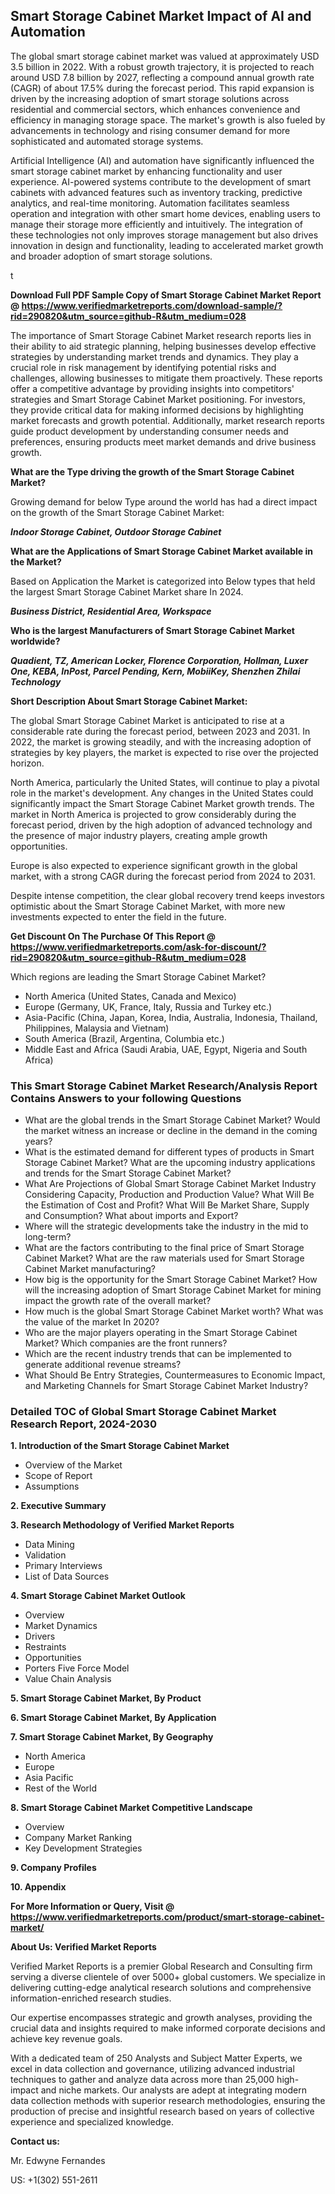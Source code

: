 <h2>Smart Storage Cabinet Market Impact of AI and Automation</h2><p>The global smart storage cabinet market was valued at approximately USD 3.5 billion in 2022. With a robust growth trajectory, it is projected to reach around USD 7.8 billion by 2027, reflecting a compound annual growth rate (CAGR) of about 17.5% during the forecast period. This rapid expansion is driven by the increasing adoption of smart storage solutions across residential and commercial sectors, which enhances convenience and efficiency in managing storage space. The market's growth is also fueled by advancements in technology and rising consumer demand for more sophisticated and automated storage systems.</p><p>Artificial Intelligence (AI) and automation have significantly influenced the smart storage cabinet market by enhancing functionality and user experience. AI-powered systems contribute to the development of smart cabinets with advanced features such as inventory tracking, predictive analytics, and real-time monitoring. Automation facilitates seamless operation and integration with other smart home devices, enabling users to manage their storage more efficiently and intuitively. The integration of these technologies not only improves storage management but also drives innovation in design and functionality, leading to accelerated market growth and broader adoption of smart storage solutions.</p>t</p><p id="" class=""><strong>Download Full PDF Sample Copy of Smart Storage Cabinet Market Report @ <a href="https://www.verifiedmarketreports.com/download-sample/?rid=290820&utm_source=github-R&utm_medium=028" target="_blank">https://www.verifiedmarketreports.com/download-sample/?rid=290820&utm_source=github-R&utm_medium=028</a></strong></p><p>The importance of&nbsp;Smart Storage Cabinet Market research reports lies in their ability to aid strategic planning, helping businesses develop effective strategies by understanding market trends and dynamics. They play a crucial role in risk management by identifying potential risks and challenges, allowing businesses to mitigate them proactively. These reports offer a competitive advantage by providing insights into competitors' strategies and Smart Storage Cabinet Market positioning. For investors, they provide critical data for making informed decisions by highlighting market forecasts and growth potential. Additionally, market research reports guide product development by understanding consumer needs and preferences, ensuring products meet market demands and drive business growth.</p><p><strong>What are the&nbsp;Type driving the growth of the Smart Storage Cabinet Market?</strong></p><p id="" class="">Growing demand for below Type around the world has had a direct impact on the growth of the Smart Storage Cabinet Market:</p><em><strong>Indoor Storage Cabinet, Outdoor Storage Cabinet</strong></em></p><strong>What are the&nbsp;Applications&nbsp;of Smart Storage Cabinet Market available in the Market?</strong></p><p id="" class="">Based on Application the Market is categorized into Below types that held the largest Smart Storage Cabinet Market share In 2024.</p><em><strong>Business District, Residential Area, Workspace</strong></em></p><strong>Who is the largest Manufacturers of Smart Storage Cabinet Market worldwide?</strong></p><p><em><strong>Quadient, TZ, American Locker, Florence Corporation, Hollman, Luxer One, KEBA, InPost, Parcel Pending, Kern, MobiiKey, Shenzhen Zhilai Technology</strong></em></p><p id="" class=""><strong>Short Description About Smart Storage Cabinet Market:</strong></p><p>The global Smart Storage Cabinet Market is anticipated to rise at a considerable rate during the forecast period, between 2023 and 2031. In 2022, the market is growing steadily, and with the increasing adoption of strategies by key players, the market is expected to rise over the projected horizon.</p><p>North America, particularly the United States, will continue to play a pivotal role in the market's development. Any changes in the United States could significantly impact the Smart Storage Cabinet Market growth trends. The market in North America is projected to grow considerably during the forecast period, driven by the high adoption of advanced technology and the presence of major industry players, creating ample growth opportunities.</p><p>Europe is also expected to experience significant growth in the global market, with a strong CAGR during the forecast period from 2024 to 2031.</p><p>Despite intense competition, the clear global recovery trend keeps investors optimistic about the Smart Storage Cabinet Market, with more new investments expected to enter the field in the future.</p><p id="" class=""><strong>Get Discount On The Purchase Of This Report @ <a href="https://www.verifiedmarketreports.com/ask-for-discount/?rid=290820&utm_source=github-R&utm_medium=028" target="_blank">https://www.verifiedmarketreports.com/ask-for-discount/?rid=290820&utm_source=github-R&utm_medium=028</a></strong></p>Which regions are leading the Smart Storage Cabinet Market?</p><ul><li>North America (United States, Canada and Mexico)</li><li>Europe (Germany, UK, France, Italy, Russia and Turkey etc.)</li><li>Asia-Pacific (China, Japan, Korea, India, Australia, Indonesia, Thailand, Philippines, Malaysia and Vietnam)</li><li>South America (Brazil, Argentina, Columbia etc.)</li><li>Middle East and Africa (Saudi Arabia, UAE, Egypt, Nigeria and South Africa)</li></ul><h3 id="" class="">This Smart Storage Cabinet Market Research/Analysis Report Contains Answers to your following Questions</h3><ul><li>What are the global trends in the Smart Storage Cabinet Market? Would the market witness an increase or decline in the demand in the coming years?</li><li>What is the estimated demand for different types of products in Smart Storage Cabinet Market? What are the upcoming industry applications and trends for the Smart Storage Cabinet Market?</li><li>What Are Projections of Global Smart Storage Cabinet Market Industry Considering Capacity, Production and Production Value? What Will Be the Estimation of Cost and Profit? What Will Be Market Share, Supply and Consumption? What about imports and Export?</li><li>Where will the strategic developments take the industry in the mid to long-term?</li><li>What are the factors contributing to the final price of Smart Storage Cabinet Market? What are the raw materials used for Smart Storage Cabinet Market manufacturing?</li><li>How big is the opportunity for the Smart Storage Cabinet Market? How will the increasing adoption of Smart Storage Cabinet Market for mining impact the growth rate of the overall market?</li><li>How much is the global Smart Storage Cabinet Market worth? What was the value of the market In 2020?</li><li>Who are the major players operating in the Smart Storage Cabinet Market? Which companies are the front runners?</li><li>Which are the recent industry trends that can be implemented to generate additional revenue streams?</li><li>What Should Be Entry Strategies, Countermeasures to Economic Impact, and Marketing Channels for Smart Storage Cabinet Market Industry?</li></ul><h3 id="" class="">Detailed TOC of Global Smart Storage Cabinet Market Research Report, 2024-2030</h3><p id="" class=""><strong>1. Introduction of the Smart Storage Cabinet Market</strong></p><ul><li>Overview of the Market</li><li>Scope of Report</li><li>Assumptions</li></ul><p id="" class=""><strong>2. Executive Summary</strong></p><p id="" class=""><strong>3. Research Methodology of Verified Market Reports</strong></p><ul><li>Data Mining</li><li>Validation</li><li>Primary Interviews</li><li>List of Data Sources</li></ul><p id="" class=""><strong>4. Smart Storage Cabinet Market Outlook</strong></p><ul><li>Overview</li><li>Market Dynamics</li><li>Drivers</li><li>Restraints</li><li>Opportunities</li><li>Porters Five Force Model</li><li>Value Chain Analysis</li></ul><p id="" class=""><strong>5. Smart Storage Cabinet Market, By Product</strong></p><p id="" class=""><strong>6. Smart Storage Cabinet Market, By Application</strong></p><p id="" class=""><strong>7. Smart Storage Cabinet Market, By Geography</strong></p><ul><li>North America</li><li>Europe</li><li>Asia Pacific</li><li>Rest of the World</li></ul><p id="" class=""><strong>8. Smart Storage Cabinet Market Competitive Landscape</strong></p><ul><li>Overview</li><li>Company Market Ranking</li><li>Key Development Strategies</li></ul><p id="" class=""><strong>9. Company Profiles</strong></p><p id="" class=""><strong>10. Appendix</strong></p><p id="" class=""><strong>For More Information or Query, Visit @ <a href="https://www.verifiedmarketreports.com/product/smart-storage-cabinet-market/" target="_blank">https://www.verifiedmarketreports.com/product/smart-storage-cabinet-market/</a></strong></p><p id="" class=""><strong>About Us: Verified Market Reports</strong></p><p id="" class="">Verified Market Reports is a premier Global Research and Consulting firm serving a diverse clientele of over 5000+ global customers. We specialize in delivering cutting-edge analytical research solutions and comprehensive information-enriched research studies.</p><p id="" class="">Our expertise encompasses strategic and growth analyses, providing the crucial data and insights required to make informed corporate decisions and achieve key revenue goals.</p><p id="" class="">With a dedicated team of 250 Analysts and Subject Matter Experts, we excel in data collection and governance, utilizing advanced industrial techniques to gather and analyze data across more than 25,000 high-impact and niche markets. Our analysts are adept at integrating modern data collection methods with superior research methodologies, ensuring the production of precise and insightful research based on years of collective experience and specialized knowledge.</p><p id="" class=""><strong>Contact us:</strong></p><p id="" class="">Mr. Edwyne Fernandes</p><p id="" class="">US: +1(302) 551-2611</p>